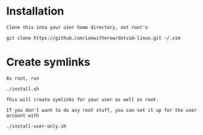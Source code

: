 Installation
============

	Clone this into your user home directory, not root's

```
git clone https://github.com/ianwitherow/dotvim-linux.git ~/.vim
```


Create symlinks
==============

	As root, run

```
./install.sh
```

	This will create symlinks for your user as well as root.

	If you don't want to do any root stuff, you can set it up for the user account with

```
./install-user-only.sh
```

